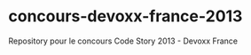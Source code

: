 concours-devoxx-france-2013
===========================

Repository pour le concours Code Story 2013 - Devoxx France